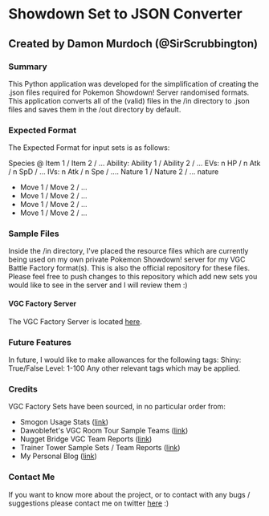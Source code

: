 # Showdown Set to JSON Converter
## Created by Damon Murdoch (@SirScrubbington)
### Summary
This Python application was developed for the 
simplification of creating the .json files required
for Pokemon Showdown! Server randomised formats. This
application converts all of the (valid) files in the 
/in directory to .json files and saves them in the /out
directory by default. 
### Expected Format
The Expected Format for input sets is as follows:

Species @ Item 1 / Item 2 / ...
Ability: Ability 1 / Ability 2 / ...
EVs: n HP / n Atk / n SpD / ...
IVs: n Atk / n Spe / ....
Nature 1 / Nature 2 / ... nature
- Move 1 / Move 2 / ...
- Move 1 / Move 2 / ...
- Move 1 / Move 2 / ...
- Move 1 / Move 2 / ...

### Sample Files
Inside the /in directory, I've placed the 
resource files which are currently being used
on my own private Pokemon Showdown! server for
my VGC Battle Factory format(s). This is also
the official repository for these files. Please
feel free to push changes to this repository 
which add new sets you would like to see in 
the server and I will review them :) 

#### VGC Factory Server
The VGC Factory Server is located [here](https://brisbanebuzzwoles.psim.us).

### Future Features
In future, I would like to make 
allowances for the following tags:
Shiny: True/False
Level: 1-100
Any other relevant tags which may be applied.

### Credits
VGC Factory Sets have been sourced, in no particular order from:
* Smogon Usage Stats ([link](https://smogon.com/stats))
* Dawoblefet's VGC Room Tour Sample Teams ([link](https://pastebin.com/rhFBBMMB))
* Nugget Bridge VGC Team Reports ([link](https://nuggetbridge.com))
* Trainer Tower Sample Sets / Team Reports ([link](https://trainertower.com))
* My Personal Blog ([link](https://sir-scrubbington.hatenablog.com))

### Contact Me
If you want to know more about the project,
or to contact with any bugs / suggestions
please contact me on twitter [here](https://twitter.com/SirScrubbington) :)
